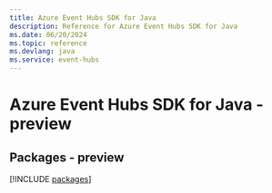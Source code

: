```yaml
---
title: Azure Event Hubs SDK for Java
description: Reference for Azure Event Hubs SDK for Java
ms.date: 06/20/2024
ms.topic: reference
ms.devlang: java
ms.service: event-hubs
---
```

# Azure Event Hubs SDK for Java - preview
## Packages - preview
[!INCLUDE [packages](event-hubs-index.md)]